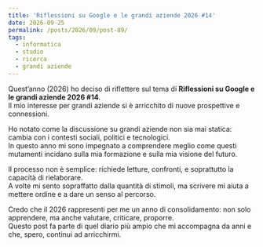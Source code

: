 ```yaml
---
title: 'Riflessioni su Google e le grandi aziende 2026 #14'
date: 2026-09-25
permalink: /posts/2026/09/post-89/
tags:
  - informatica
  - studio
  - ricerca
  - grandi aziende
---
```


Quest’anno (2026) ho deciso di riflettere sul tema di **Riflessioni su Google e le grandi aziende 2026 #14**.  
Il mio interesse per grandi aziende si è arricchito di nuove prospettive e connessioni.  

Ho notato come la discussione su grandi aziende non sia mai statica: cambia con i contesti sociali, politici e tecnologici.  
In questo anno mi sono impegnato a comprendere meglio come questi mutamenti incidano sulla mia formazione e sulla mia visione del futuro.  

Il processo non è semplice: richiede letture, confronti, e soprattutto la capacità di rielaborare.  
A volte mi sento sopraffatto dalla quantità di stimoli, ma scrivere mi aiuta a mettere ordine e a dare un senso al percorso.  

Credo che il 2026 rappresenti per me un anno di consolidamento: non solo apprendere, ma anche valutare, criticare, proporre.  
Questo post fa parte di quel diario più ampio che mi accompagna da anni e che, spero, continui ad arricchirmi.  


